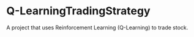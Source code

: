 # Q-LearningTradingStrategy
A project that uses Reinforcement Learning (Q-Learning) to trade stock.
